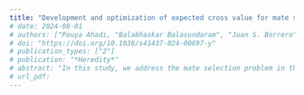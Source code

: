 ```yaml
---
title: "Development and optimization of expected cross value for mate selection problems"
# date: 2024-08-01
# authors: ["Pouya Ahadi, "Balabhaskar Balasundaram", "Juan S. Borrero", "Charles Chen"]
# doi: "https://doi.org/10.1038/s41437-024-00697-y"
# publication_types: ["2"]
# publication: "*Heredity*"
# abstract: "In this study, we address the mate selection problem in the hybridization stage of a breeding pipeline, which constitutes the multi-objective breeding goal key to the performance of a variety development program. The solution framework we formulate seeks to ensure that individuals with the most desirable genomic characteristics are selected to cross in order to maximize the likelihood of the inheritance of desirable genetic materials to the progeny. Unlike approaches that use phenotypic values for parental selection and evaluate individuals separately, we use a criterion that relies on the genetic architecture of traits and evaluates  combinations of  genomic information of the pairs of individuals. We introduce the _expected cross value_ (ECV) criterion that measures the expected number of desirable alleles for  gametes produced by pairs of individuals sampled from a population of potential parents. We use the ECV criterion to develop an integer linear programming formulation for the parental selection problem. The formulation is capable of controlling the inbreeding level between selected mates. We evaluate the approach or two applications: (i) improving multiple target traits simultaneously, and (ii) finding a multi-parental solution to design crossing blocks. We evaluate the performance of the ECV criterion using a simulation study. Finally, we discuss how the ECV criterion and the proposed integer linear programming techniques can be applied to improve breeding efficiency while maintaining genetic diversity in a breeding program."
# url_pdf:
---
```

